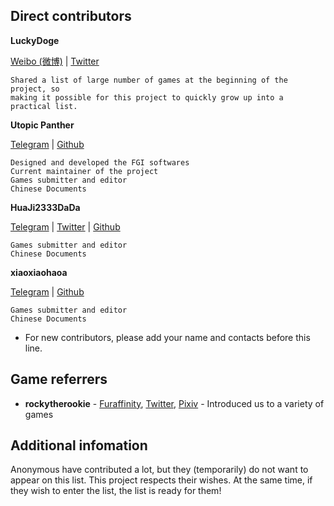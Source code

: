 ## Direct contributors

**LuckyDoge**

[Weibo (微博)](https://weibo.com/projectdoge) | [Twitter](https://twitter.com/GamerLuckyDoge)

	Shared a list of large number of games at the beginning of the project, so
	making it possible for this project to quickly grow up into a practical list.

**Utopic Panther**

[Telegram](https://t.me/UtopicPanther) | [Github](https://github.com/UtopicPanther)

	Designed and developed the FGI softwares
	Current maintainer of the project
	Games submitter and editor
	Chinese Documents

**HuaJi2333DaDa**

[Telegram](https://t.me/HuaJi2333dada) | [Twitter](https://twitter.com/HuaJi2333dada) | [Github](https://github.com/HuaJi2333DaDa)
	
	Games submitter and editor
	Chinese Documents

**xiaoxiaohaoa**

[Telegram](https://t.me/xiaoxiaohaoa) | [Github](https://github.com/xiaoxiaohaoa)
	
	Games submitter and editor
	Chinese Documents

* For new contributors, please add your name and contacts before this line.

## Game referrers

- **rockytherookie** - [Furaffinity](https://www.furaffinity.net/user/rockytherookie/), [Twitter](https://twitter.com/rockytherookie), [Pixiv](https://www.pixiv.net/users/17292937) - Introduced us to a variety of games

## Additional infomation

Anonymous have contributed a lot, but they (temporarily) do not want to appear on this list. This project respects their wishes. At the same time, if they wish to enter the list, the list is ready for them!
